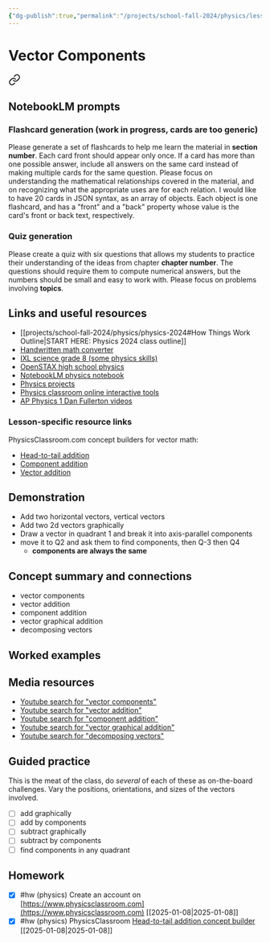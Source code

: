 ```yaml
---
{"dg-publish":true,"permalink":"/projects/school-fall-2024/physics/lessons/vector-components/","tags":["gardenEntry"]}
---
```



#  Vector Components


<div class="transclusion internal-embed is-loaded"><a class="markdown-embed-link" href="/projects/school-fall-2024/physics/physics-2024/#notebook-lm-prompts" aria-label="Open link"><svg xmlns="http://www.w3.org/2000/svg" width="24" height="24" viewBox="0 0 24 24" fill="none" stroke="currentColor" stroke-width="2" stroke-linecap="round" stroke-linejoin="round" class="svg-icon lucide-link"><path d="M10 13a5 5 0 0 0 7.54.54l3-3a5 5 0 0 0-7.07-7.07l-1.72 1.71"></path><path d="M14 11a5 5 0 0 0-7.54-.54l-3 3a5 5 0 0 0 7.07 7.07l1.71-1.71"></path></svg></a><div class="markdown-embed">



## NotebookLM prompts

### Flashcard generation (work in progress, cards are too generic)

Please generate a set of flashcards to help me learn the material in **section number**. Each card front should appear only once. If a card has more than one possible answer, include all answers on the same card instead of making multiple cards for the same question. Please focus on understanding the mathematical relationships covered in the material, and on recognizing what the appropriate uses are for each relation. I would like to have 20 cards in JSON syntax, as an array of objects. Each object is one flashcard, and has a "front" and a "back" property whose value is the card's front or back text, respectively.

### Quiz generation

Please create a quiz with six questions that allows my students to practice their understanding of the ideas from chapter **chapter number**. The questions should require them to compute numerical answers, but the numbers should be small and easy to work with. Please focus on problems involving **topics**.



</div></div>


## Links and useful resources 

- [[projects/school-fall-2024/physics/physics-2024#How Things Work Outline\|START HERE: Physics 2024 class outline]]
- [Handwritten math converter](https://webdemo.myscript.com/views/math/index.html#)
- [IXL science grade 8 (some physics skills)](https://www.ixl.com/science/grade-8)
- [OpenSTAX high school physics](https://openstax.org/books/physics/pages/1-introduction)
- [NotebookLM physics notebook](https://notebooklm.google.com/notebook/94fe29f5-cebb-4621-9e03-d20110b7a978)
- [Physics projects](https://www.sciencebuddies.org/science-fair-projects/science-projects/physics/high-school)
- [Physics classroom online interactive tools](https://www.physicsclassroom.com)
- [AP Physics 1 Dan Fullerton videos](https://www.youtube.com/playlist?list=PLd2HWlWc-MsysWuL9ksneEM8cl5bk3bHH)


### Lesson-specific resource links

PhysicsClassroom.com concept builders for vector math:

- [Head-to-tail addition](https://www.physicsclassroom.com/Concept-Builders/Vectors-and-Projectiles/Head-to-Tail-Addition) 
- [Component addition](https://www.physicsclassroom.com/Concept-Builders/Vectors-and-Projectiles/Component-Addition) 
- [Vector addition](https://www.physicsclassroom.com/Concept-Builders/Vectors-and-Projectiles/Vector-Addition) 


## Demonstration

- Add two horizontal vectors, vertical vectors
- Add two 2d vectors graphically
- Draw a vector in quadrant 1 and break it into axis-parallel components
- move it to Q2 and ask them to find components, then Q-3 then Q4
    - **components are always the same**
## Concept summary and connections


- vector components 
- vector addition 
- component addition 
- vector graphical addition 
- decomposing vectors 

## Worked examples



## Media resources

- [Youtube search for "vector components"](https://www.youtube.com/results?search_query=vector%20components) 
- [Youtube search for "vector addition"](https://www.youtube.com/results?search_query=vector%20addition) 
- [Youtube search for "component addition"](https://www.youtube.com/results?search_query=component%20addition) 
- [Youtube search for "vector graphical addition"](https://www.youtube.com/results?search_query=vector%20graphical%20addition) 
- [Youtube search for "decomposing vectors"](https://www.youtube.com/results?search_query=decomposing%20vectors) 

## Guided practice

This is the meat of the class, do *several* of each of these as on-the-board challenges. Vary the positions, orientations, and sizes of the vectors involved. 

- [ ] add graphically
- [ ] add by components  
- [ ] subtract graphically  
- [ ] subtract by components  
- [ ] find components in any quadrant  

## Homework

- [x] #hw (physics) Create an account on [https://www.physicsclassroom.com](https://www.physicsclassroom.com) [[2025-01-08\|2025-01-08]]
- [x] #hw (physics) PhysicsClassroom [Head-to-tail addition concept builder](https://www.physicsclassroom.com/Concept-Builders/Vectors-and-Projectiles/Head-to-Tail-Addition) [[2025-01-08\|2025-01-08]]
